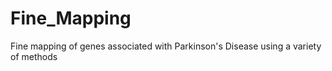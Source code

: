 # Fine_Mapping
Fine mapping of genes associated with Parkinson's Disease using a variety of methods
